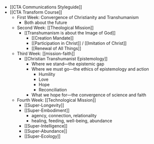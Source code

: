 - [[CTA Communications Styleguide]]
- [[CTA Transform Course]]
    - First Week: Convergence of Christianity and Transhumanism
        - Both about the future
    - Second Week: [[Theological Mission]]
        - [[Transhumanism is about the Image of God]]
            - [[Creation Mandate]]
            - [[Participation in Christ]] / [[Imitation of Christ]]
            - [[Renewal of All Things]]
    - Third Week: [[mission-faith]]
        - [[Christian Transhumanist Epistemology]]
            - Where we stand—the epistemic gap
            - Where we must go—the ethics of epistemology and action
                - Humility
                - Love
                - Hope
                - Reconciliation
            - What we hope for—the convergence of science and faith
    - Fourth Week: [[Technological Mission]]
        - [[Super-Longevity]]
        - [[Super-Embodiment]]
            - agency, connection, relationality
            - healing, feeding, well-being, abundance
        - [[Super-Intelligence]]
        - [[Super-Abundance]]
        - [[Super-Ecology]]

